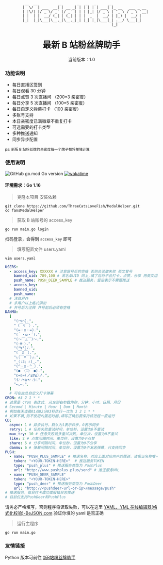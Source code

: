 ```
         __  __          _       _   _   _      _                 
        |  \/  | ___  __| | __ _| | | | | | ___| |_ __   ___ _ __ 
        | |\/| |/ _ \/ _` |/ _` | | | |_| |/ _ \ | '_ \ / _ \ '__|
        | |  | |  __/ (_| | (_| | | |  _  |  __/ | |_) |  __/ |   
        |_|  |_|\___|\__,_|\__,_|_| |_| |_|\___|_| .__/ \___|_|   
                                                 |_|              
```

<div align="center">
  <h1> 最新 B 站粉丝牌助手</h1>
  <p>当前版本：1.0</p>
</div>

### 功能说明

- 每日直播区签到
- 每日观看 30 分钟
- 每日点赞 3 次直播间 （200\*3 亲密度）
- 每日分享 5 次直播间 （100\*5 亲密度）
- 每日自定义弹幕打卡 （100 亲密度）
- 多账号支持
- 本日亲密度已满徽章不重复打卡
- 可选需要的打卡类型
- 多种推送通知
- 同步异步配置

<small>ps: 新版 B 站粉丝牌的亲密度每一个牌子都将单独计算  </small>

### 使用说明

![GitHub go.mod Go version](https://img.shields.io/github/go-mod/go-version/ThreeCatsLoveFish/MedalHelper)
[![wakatime](https://wakatime.com/badge/github/ThreeCatsLoveFish/MedalHelper.svg)](https://wakatime.com/badge/github/ThreeCatsLoveFish/MedalHelper)

#### 环境需求：Go 1.16

> 克隆本项目 安装依赖

```shell
git clone https://github.com/ThreeCatsLoveFish/MedalHelper.git
cd fansMedalHelper
```

> 获取 B 站账号的 access_key

```shell
go run main.go login
```
扫码登录，会得到 `access_key` 即可

> 填写配置文件 users.yaml

```shell
vim users.yaml
```

```yaml
USERS:
  - access_key: XXXXXX # 注意冒号后的空格 否则会读取失败 英文冒号
    banned_uid: 789,100 # 黑名单UID 同上,填了后将不会打卡，点赞，分享 用英文逗号分隔 不填则不限制
    push_name: PUSH_DEER_SAMPLE # 推送服务，留空表示不需要推送
  - access_key:
    banned_uid:
    push_name:
  # 注意对齐
  # 多用户以上格式添加
  # 井号后为注释 井号前后必须有空格
DANMU:
  [
    "(⌒▽⌒).",
    "（￣▽￣）.",
    "(=・ω・=).",
    "(｀・ω・´).",
    "(〜￣△￣)〜.",
    "(･∀･).",
    "(°∀°)ﾉ.",
    "(￣3￣).",
    "╮(￣▽￣)╭.",
    "_(:3」∠)_.",
    "(^・ω・^ ).",
    "(●￣(ｴ)￣●).",
    "ε=ε=(ノ≧∇≦)ノ.",
    "⁄(⁄ ⁄•⁄ω⁄•⁄ ⁄)⁄.",
    "←◡←.",
  ]
  # 可在此处自定义打卡弹幕
CRON: #3 2 1 * *
# 这里是 cron 表达式, 从左到右参数为秒，分钟，小时，日期，月份
# Second | Minute | Hour | Dom | Month
# 例如每天凌晨01点02分03秒执行一次为 3 2 1 * *
# 如果不填,则不使用内置定时器,填写正确后要保持该进程一直运行
CD:
  async: 1 # 异步执行，默认为1表示异步，0表示同步
  retry: 1 # 任务失败重试时间，单位秒，设置为0不重试
  max_try: 10 # 任务失败最多重试次数，单位次，设置为0不重试
  like: 2 # 点赞间隔时间，单位秒，设置为0不点赞
  share: 5 # 分享间隔时间，单位秒，设置为0不分享
  danmu: 6 # 弹幕间隔时间，单位秒，设置为0不发送弹幕，只支持同步
PUSH:
  - name: "PUSH_PLUS_SAMPLE" # 推送名称，对应上面对应用户的推送，请保证名称唯一
    token: "<YOUR-TOKEN-HERE>"  # 推送服务TOKEN
    type: "push_plus" # 推送服务类型为 PushPlus
    url: "http://www.pushplus.plus/send" # 推送服务URL
  - name: "PUSH_DEER_SAMPLE" 
    token: "<YOUR-TOKEN-HERE>" 
    type: "push_deer" # 推送服务类型为 PushDeer
    url: "http://<pushdeer-url-or-ip>/message/push" 
# 推送服务，每日打卡成功或报错日志推送
# 目前仅支持PushDeer和PushPlus
```

请务必严格填写，否则程序将读取失败，可以在这里 [YAML、YML 在线编辑器(格式化校验)-BeJSON.com](https://www.bejson.com/validators/yaml_editor/) 验证你填的 yaml 是否正确

> 运行主程序

```shell
go run main.go
```

### 友情链接

Python 版本可前往 [新B站粉丝牌助手](https://github.com/XiaoMiku01/fansMedalHelper)
